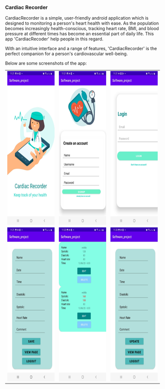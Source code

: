 <h3>Cardiac Recorder</h3>
CardiacRecorder is a simple, user-friendly android application which is designed to monitoring  a person's heart health with ease.
As the population becomes increasingly health-conscious, tracking heart rate, BMI, and blood pressure at different times has become an essential part of daily life. This app 'CardiacRecoder' help people in this regard.

With an intuitive interface and a range of features, 'CardiacRecorder' is the perfect companion for a person's cardiovascular well-being.

Below are some screenshots of the app:
<table>
<tr>
 <td> <img src="https://github.com/anisa-walida/CardiacRecorder/blob/1cb6c081c13449d64642112c08d2a12aa8b96f5a/MainActivity.jpeg" alt="Image 1" style="width:200px;height:500px;"> </td>
 <td> <img src="https://github.com/anisa-walida/CardiacRecorder/blob/1cb6c081c13449d64642112c08d2a12aa8b96f5a/SignUp.jpeg" alt="Image 2" style="width:200px;height:500px;"> </td>
  <td> <img src="https://github.com/anisa-walida/CardiacRecorder/blob/1cb6c081c13449d64642112c08d2a12aa8b96f5a/Login.jpeg" alt="Image 2" style="width:200px;height:500px;"> </td>

  
 
</tr>
<tr>
  <td> <img src="https://github.com/anisa-walida/CardiacRecorder/blob/1cb6c081c13449d64642112c08d2a12aa8b96f5a/Insert_page.jpeg" alt="Image 2" style="width:200px;height:500px;"> </td>
  <td> <img src="https://github.com/anisa-walida/CardiacRecorder/blob/1cb6c081c13449d64642112c08d2a12aa8b96f5a/View_page.jpeg" alt="Image 2" style="width:200px;height:500px;"> </td>
  <td> <img src="https://github.com/anisa-walida/CardiacRecorder/blob/1cb6c081c13449d64642112c08d2a12aa8b96f5a/Update_page.jpeg" alt="Image 2" style="width:200px;height:500px;"> </td>
</tr>
</table>
